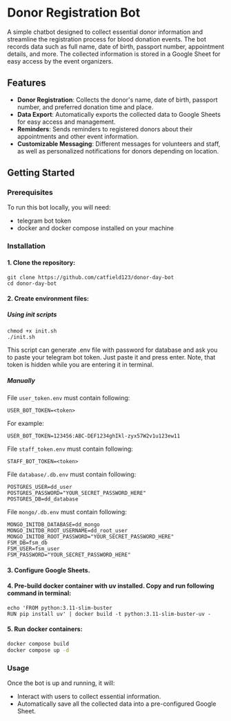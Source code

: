 # Donor Registration Bot

A simple chatbot designed to collect essential donor information and streamline the registration process for blood donation events. The bot records data such as full name, date of birth, passport number, appointment details, and more. The collected information is stored in a Google Sheet for easy access by the event organizers.

## Features

- **Donor Registration**: Collects the donor's name, date of birth, passport number, and preferred donation time and place.
- **Data Export**: Automatically exports the collected data to Google Sheets for easy access and management.
- **Reminders**: Sends reminders to registered donors about their appointments and other event information.
- **Customizable Messaging**: Different messages for volunteers and staff, as well as personalized notifications for donors depending on location.

## Getting Started

### Prerequisites

To run this bot locally, you will need:

- telegram bot token
- docker and docker compose installed on your machine

### Installation

#### 1. Clone the repository:
```
git clone https://github.com/catfield123/donor-day-bot
cd donor-day-bot
```

#### 2. Create environment files:

##### Using init scripts
```
chmod +x init.sh
./init.sh
```
This script can generate .env file with password for database and  ask you to paste your telegram bot token. Just paste it and press enter. Note, that token is hidden while you are entering it in terminal. 


##### Manually

File `user_token.env` must contain following:
```
USER_BOT_TOKEN=<token>
```
For example:
```
USER_BOT_TOKEN=123456:ABC-DEF1234ghIkl-zyx57W2v1u123ew11
```

File `staff_token.env` must contain following:
```
STAFF_BOT_TOKEN=<token>
```

File `database/.db.env` must contain following:
```
POSTGRES_USER=dd_user
POSTGRES_PASSWORD="YOUR_SECRET_PASSWORD_HERE"
POSTGRES_DB=dd_database
```

File `mongo/.db.env` must contain following:
```
MONGO_INITDB_DATABASE=dd_mongo
MONGO_INITDB_ROOT_USERNAME=dd_root_user
MONGO_INITDB_ROOT_PASSWORD="YOUR_SECRET_PASSWORD_HERE"
FSM_DB=fsm_db
FSM_USER=fsm_user
FSM_PASSWORD="YOUR_SECRET_PASSWORD_HERE"
```

#### 3. Configure Google Sheets.

#### 4. Pre-build docker container with uv installed. Copy and run following command in terminal:
```
echo 'FROM python:3.11-slim-buster
RUN pip install uv' | docker build -t python:3.11-slim-buster-uv -
```

#### 5. Run docker containers:
```bash
docker compose build
docker compose up -d
```

### Usage

Once the bot is up and running, it will:

- Interact with users to collect essential information.
- Automatically save all the collected data into a pre-configured Google Sheet.
